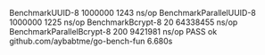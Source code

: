 BenchmarkUUID-8             	 1000000	      1243 ns/op
BenchmarkParallelUUID-8     	 1000000	      1225 ns/op
BenchmarkBcrypt-8           	      20	  64338455 ns/op
BenchmarkParallelBcrypt-8   	     200	   9421981 ns/op
PASS
ok  	github.com/aybabtme/go-bench-fun	6.680s
